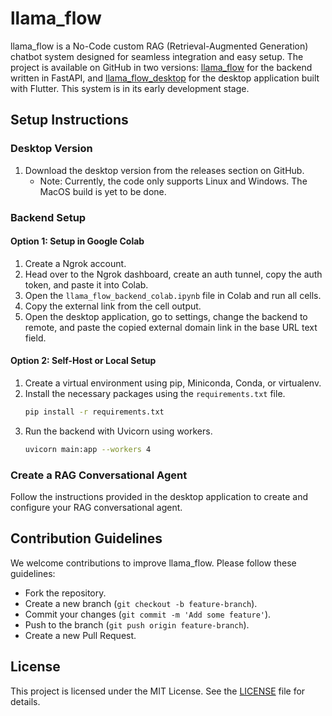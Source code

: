 # llama_flow

llama_flow is a No-Code custom RAG (Retrieval-Augmented Generation) chatbot system designed for seamless integration and easy setup. The project is available on GitHub in two versions: [llama_flow](https://github.com/sabeeralikp/llama_flow) for the backend written in FastAPI, and [llama_flow_desktop](https://github.com/sabeeralikp/llama_flow_desktop) for the desktop application built with Flutter. This system is in its early development stage.

## Setup Instructions

### Desktop Version
1. Download the desktop version from the releases section on GitHub.
   - Note: Currently, the code only supports Linux and Windows. The MacOS build is yet to be done.

### Backend Setup

#### Option 1: Setup in Google Colab
1. Create a Ngrok account.
2. Head over to the Ngrok dashboard, create an auth tunnel, copy the auth token, and paste it into Colab.
3. Open the `llama_flow_backend_colab.ipynb` file in Colab and run all cells.
4. Copy the external link from the cell output.
5. Open the desktop application, go to settings, change the backend to remote, and paste the copied external domain link in the base URL text field.

#### Option 2: Self-Host or Local Setup
1. Create a virtual environment using pip, Miniconda, Conda, or virtualenv.
2. Install the necessary packages using the `requirements.txt` file.
   ```sh
   pip install -r requirements.txt
   ```
3. Run the backend with Uvicorn using workers.
   ```sh
   uvicorn main:app --workers 4
   ```

### Create a RAG Conversational Agent
Follow the instructions provided in the desktop application to create and configure your RAG conversational agent.

## Contribution Guidelines
We welcome contributions to improve llama_flow. Please follow these guidelines:
- Fork the repository.
- Create a new branch (`git checkout -b feature-branch`).
- Commit your changes (`git commit -m 'Add some feature'`).
- Push to the branch (`git push origin feature-branch`).
- Create a new Pull Request.

## License
This project is licensed under the MIT License. See the [LICENSE](https://github.com/sabeeralikp/llama_flow/blob/main/LICENSE) file for details.
